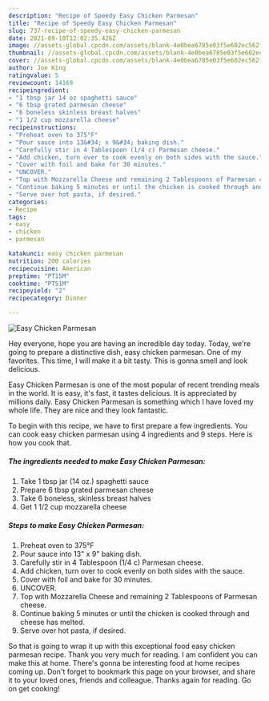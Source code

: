 ```yaml
---
description: "Recipe of Speedy Easy Chicken Parmesan"
title: "Recipe of Speedy Easy Chicken Parmesan"
slug: 737-recipe-of-speedy-easy-chicken-parmesan
date: 2021-09-10T12:02:35.426Z
image: //assets-global.cpcdn.com/assets/blank-4e0bea6785e03f5e602ec562f230caae08da540cada707380b4fe1bbebba43da.png
thumbnail: //assets-global.cpcdn.com/assets/blank-4e0bea6785e03f5e602ec562f230caae08da540cada707380b4fe1bbebba43da.png
cover: //assets-global.cpcdn.com/assets/blank-4e0bea6785e03f5e602ec562f230caae08da540cada707380b4fe1bbebba43da.png
author: Joe King
ratingvalue: 5
reviewcount: 14169
recipeingredient:
- "1 tbsp jar 14 oz spaghetti sauce"
- "6 tbsp grated parmesan cheese"
- "6 boneless skinless breast halves"
- "1 1/2 cup mozzarella cheese"
recipeinstructions:
- "Preheat oven to 375°F"
- "Pour sauce into 13&#34; x 9&#34; baking dish."
- "Carefully stir in 4 Tablespoon (1/4 c) Parmesan cheese."
- "Add chicken, turn over to cook evenly on both sides with the sauce."
- "Cover with foil and bake for 30 minutes."
- "UNCOVER."
- "Top with Mozzarella Cheese and remaining 2 Tablespoons of Parmesan cheese."
- "Continue baking 5 minutes or until the chicken is cooked through and cheese has melted."
- "Serve over hot pasta, if desired."
categories:
- Recipe
tags:
- easy
- chicken
- parmesan

katakunci: easy chicken parmesan 
nutrition: 200 calories
recipecuisine: American
preptime: "PT15M"
cooktime: "PT51M"
recipeyield: "2"
recipecategory: Dinner

---
```



![Easy Chicken Parmesan](//assets-global.cpcdn.com/assets/blank-4e0bea6785e03f5e602ec562f230caae08da540cada707380b4fe1bbebba43da.png)

Hey everyone, hope you are having an incredible day today. Today, we're going to prepare a distinctive dish, easy chicken parmesan. One of my favorites. This time, I will make it a bit tasty. This is gonna smell and look delicious.

Easy Chicken Parmesan is one of the most popular of recent trending meals in the world. It is easy, it's fast, it tastes delicious. It is appreciated by millions daily. Easy Chicken Parmesan is something which I have loved my whole life. They are nice and they look fantastic.




To begin with this recipe, we have to first prepare a few ingredients. You can cook easy chicken parmesan using 4 ingredients and 9 steps. Here is how you cook that.

<!--inarticleads1-->

##### The ingredients needed to make Easy Chicken Parmesan:

1. Take 1 tbsp jar (14 oz.) spaghetti sauce
1. Prepare 6 tbsp grated parmesan cheese
1. Take 6 boneless, skinless breast halves
1. Get 1 1/2 cup mozzarella cheese




<!--inarticleads2-->

##### Steps to make Easy Chicken Parmesan:

1. Preheat oven to 375°F
1. Pour sauce into 13&#34; x 9&#34; baking dish.
1. Carefully stir in 4 Tablespoon (1/4 c) Parmesan cheese.
1. Add chicken, turn over to cook evenly on both sides with the sauce.
1. Cover with foil and bake for 30 minutes.
1. UNCOVER.
1. Top with Mozzarella Cheese and remaining 2 Tablespoons of Parmesan cheese.
1. Continue baking 5 minutes or until the chicken is cooked through and cheese has melted.
1. Serve over hot pasta, if desired.




So that is going to wrap it up with this exceptional food easy chicken parmesan recipe. Thank you very much for reading. I am confident you can make this at home. There's gonna be interesting food at home recipes coming up. Don't forget to bookmark this page on your browser, and share it to your loved ones, friends and colleague. Thanks again for reading. Go on get cooking!
